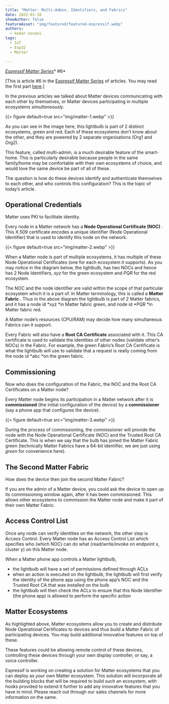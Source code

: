 ```yaml
---
title: "Matter: Multi-Admin, Identifiers, and Fabrics"
date: 2022-01-18
showAuthor: false
featureAsset: "img/featured/featured-espressif.webp"
authors:
  - kedar-sovani
tags:
  - IoT
  - Esp32
  - Matter

---
```

[*Espressif Matter Series*](/blog/matter)* #6*

[This is article #6 in the [Espressif Matter Series](/blog/matter) of articles. You may read the first part [here](/blog/what-does-matter-mean-to-you).]

In the previous articles we talked about Matter devices communicating with each other by themselves, or Matter devices participating in multiple ecosystems *simultaneously.*

{{< figure
    default=true
    src="img/matter-1.webp"
    >}}

As you can see in the image here, this lightbulb is part of 2 distinct ecosystems, green and red. Each of these ecosystems don’t know about the other, and they are powered by 2 separate organisations (Org1 and Org2).

This feature, called multi-admin, is a much desirable feature of the smart-home. This is particularly desirable because people in the same family/home may be comfortable with their own ecosystems of choice, and would love the same device be part of all of these.

The question is how do these devices identify and authenticate themselves to each other, and who controls this configuration? This is the topic of today’s article.

## Operational Credentials

Matter uses PKI to facilitate identity.

Every node in a Matter network has a __Node Operational Certificate (NOC)__ . This X.509 certificate encodes a unique identifier (Node Operational Identifier) that is used to identify this node on the network.

{{< figure
    default=true
    src="img/matter-2.webp"
    >}}

When a Matter node is part of multiple ecosystems, it has multiple of these Node Operational Certificates (one for each ecosystem it supports). As you may notice in the diagram below, the lightbulb, has two NOCs and hence has 2 Node Identifiers, *xyz* for the green ecosystem and *PQR* for the red ecosystem.

The NOC and the node identifier are valid within the scope of that particular ecosystem which it is a part of. In Matter terminology, this is called a __Matter Fabric__ . Thus in the above diagram the lightbulb is part of 2 Matter fabrics, and it has a node id *xyz *in Matter fabric green, and node id *PQR *in Matter fabric red.

A Matter node’s resources (CPU/RAM) may decide how many simultaneous Fabrics can it support.

Every Fabric will also have a __Root CA Certificate__  associated with it. This CA certificate is used to validate the identities of other nodes (validate other’s NOCs) in the Fabric. For example, the green Fabric’s Root CA Certificate is what the lightbulb will use to validate that a request is really coming from the node id *abc *on the green fabric.

## Commissioning

Now who does the configuration of the Fabric, the NOC and the Root CA Certificates on a Matter node?

Every Matter node begins its participation in a Matter network after it is __commissioned__  (the initial configuration of the device) by a __commissioner__  (say a phone app that configures the device).

{{< figure
    default=true
    src="img/matter-3.webp"
    >}}

During the process of commissioning, the commissioner will provide the node with the Node Operational Certificate (NOC) and the Trusted Root CA Certificate. This is when we say that the bulb has joined the Matter Fabric green (technically Matter Fabrics have a 64-bit identifier, we are just using *green* for convenience here).

## The Second Matter Fabric

How does the device then join the second Matter Fabric?

If you are the admin of a Matter device, you could ask the device to open up its commissioning window again, after it has been commissioned. This allows other ecosystems to commission the Matter node and make it part of their own Matter Fabric.

## Access Control List

Once any node can verify identities on the network, the other step is Access Control. Every Matter node has an Access Control List which specifies who (which NOC) can do what (read/write/invoke on endpoint x, cluster y) on this Matter node.

When a Matter phone app controls a Matter lightbulb,

- the lightbulb will have a set of permissions defined through ACLs
- when an action is executed on the lightbulb, the lightbulb will first verify the identity of the phone app using the phone app’s NOC and the Trusted Root CA that was installed on the bulb
- the lightbulb will then check the ACLs to ensure that this Node Identifier (the phone app) is allowed to perform the specific action

## Matter Ecosystems

As highlighted above, Matter ecosystems allow you to create and distribute Node Operational Certificates to devices and thus build a Matter Fabric of participating devices. You may build additional innovative features on top of these.

These features could be allowing remote control of these devices, controlling these devices through your own display controller, or say, a voice controller.

Espressif is working on creating a solution for Matter ecosystems that you can deploy as *your own* Matter ecosystem. This solution will incorporate all the building blocks that will be required to build such an ecosystem, with hooks provided to extend it further to add any innovative features that you have in mind. Please reach out through our sales channels for more information on the same.
